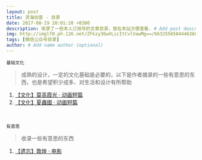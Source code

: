 ```yaml
---
layout: post
title: 灵海创意 - 目录
date: 2017-08-19 20:01:20 +0300
description: 收录了一些本人订阅号的文章目录，放在本站方便查看. # Add post description (optional)
img: http://imglf0.ph.126.net/ZFkzy36wVLicItCvlVawMg==/6632556504446360763.jpg # Add image post (optional)
tags: [微信公众号目录]
author: # Add name author (optional)
---
```


`基础文化`
>成熟的设计，一定的文化基础是必要的，以下是作者摘录的一些有意思的东西，也是希望积少成多、对生活和设计有所帮助
1. [【文化】莫高霞光 · 动画短篇]
2. [【文化】夏蟲國 · 动画短篇]

&nbsp;
&nbsp;

`有意思`
>收录一些有意思的东西
1. [【遗忘】敦煌 · 电影]

&nbsp;
&nbsp;





[【文化】莫高霞光 · 动画短篇]: http://mp.weixin.qq.com/s/UfksKAi1Ye9rmfSlPfb1Pw
[【文化】夏蟲國 · 动画短篇]:   http://mp.weixin.qq.com/s/NgfF2c5qPnCOLEbYHGshsA

[【遗忘】敦煌 · 电影]: http://mp.weixin.qq.com/s/FDH28zcjok9BramJ7gTtvg
